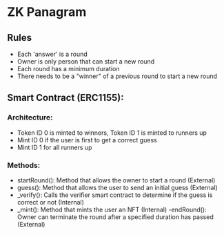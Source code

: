 # ZK Panagram 


## Rules 
- Each 'answer' is a round
- Owner is only person that can start a new round 
- Each round has a minimum duration
- There needs to be a "winner" of a previous round to start a new round 

## Smart Contract (ERC1155): 
### Architecture: 

- Token ID 0 is minted to winners, Token ID 1 is minted to runners up 
- Mint ID 0 if the user is first to get a correct guess 
- Mint ID 1 for all runners up 

### Methods: 

- startRound():  Method that allows the owner to start a round  (External)
- guess(): Method that allows the user to send an initial guess (External)
- _verify(): Calls the verifier smart contract to determine if the guess is correct or not (Internal)
- _mint(): Method that mints the user an NFT (Internal)
-endRound(): Owner can terminate the round after a specified duration has passed (External)

